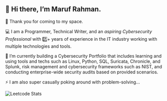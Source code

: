 👋 Hi there, I’m Maruf Rahman.
---

👀 Thank you for coming to my space.

💻 I am a Programmer, Technical Writer, and an *aspiring Cybersecurity Professional* with 7️⃣+ years of experience in the IT industry working with multiple technologies and tools. 

🌱 I’m currently building a Cybersecurity Portfolio that includes learning and using tools and techs such as Linux, Python, SQL, Suricata, Chronicle, and Splunk, risk management and cybersecurity frameworks such as NIST, and conducting enterprise-wide security audits based on provided scenarios.

⚡ I am also super casually poking around with problem-solving...

![Leetcode Stats](https://leetcard.jacoblin.cool/marufrahman_leetcode)

